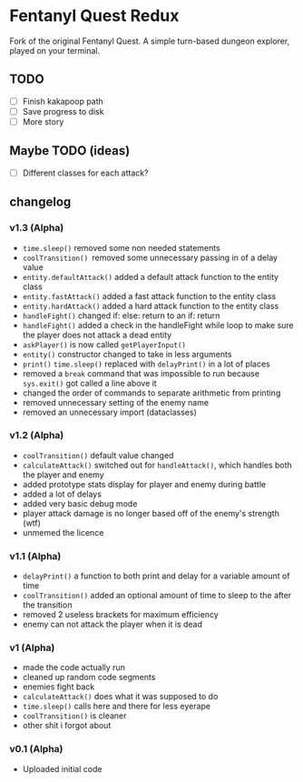 # Fentanyl Quest Redux

Fork of the original Fentanyl Quest.
A simple turn-based dungeon explorer, played on your terminal.

## TODO
- [ ] Finish kakapoop path
- [ ] Save progress to disk
- [ ] More story

## Maybe TODO (ideas)
- [ ] Different classes for each attack?

## changelog

### v1.3 (Alpha)    
- `time.sleep()` removed some non needed statements
- `coolTransition() `removed some unnecessary passing in of a delay value
- `entity.defaultAttack()` added a default attack function to the entity class 
- `entity.fastAttack()` added a fast attack function to the entity class
- `entity.hardAttack()` added a hard attack function to the entity class
- `handleFight()` changed if: else: return to an if: return
- `handleFight()` added a check in the handleFight while loop to make sure the player does not attack a dead entity
- `askPlayer()` is now called `getPlayerInput()`
- `entity()` constructor changed to take in less arguments
- `print()` `time.sleep()` replaced with `delayPrint()` in a lot of places
- removed a `break` command that was impossible to run because `sys.exit()` got called a line above it
- changed the order of commands to separate arithmetic from printing
- removed unnecessary setting of the enemy name
- removed an unnecessary import (dataclasses)

### v1.2 (Alpha)
- `coolTransition()` default value changed
- `calculateAttack()` switched out for `handleAttack()`, which handles both the player and enemy
- added prototype stats display for player and enemy during battle
- added a lot of delays
- added very basic debug mode
- player attack damage is no longer based off of the enemy's strength (wtf)
- unmemed the licence

### v1.1 (Alpha)
- `delayPrint()` a function to both print and delay for a variable amount of time
- `coolTransition()` added an optional amount of time to sleep to the after the transition
- removed 2 useless brackets for maximum efficiency
- enemy can not attack the player when it is dead

### v1 (Alpha)
- made the code actually run
- cleaned up random code segments
- enemies fight back
- `calculateAttack()` does what it was supposed to do
- `time.sleep()` calls here and there for less eyerape
- `coolTransition()` is cleaner
- other shit i forgot about

### v0.1 (Alpha)
- Uploaded initial code